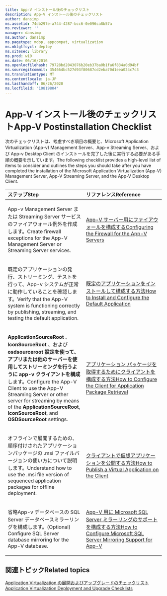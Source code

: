 ```yaml
---
title: App-V インストール後のチェックリスト
description: App-V インストール後のチェックリスト
author: dansimp
ms.assetid: 74db297e-a744-4287-bcc6-0e096ca8b57a
ms.reviewer: ''
manager: dansimp
ms.author: dansimp
ms.pagetype: mdop, appcompat, virtualization
ms.mktglfcycl: deploy
ms.sitesec: library
ms.prod: w10
ms.date: 06/16/2016
ms.openlocfilehash: 79728bd2043076b20eb37ba0b1fa6f834a0d94bf
ms.sourcegitcommit: 354664bc527d93f80687cd2eba70d1eea024c7c3
ms.translationtype: MT
ms.contentlocale: ja-JP
ms.lasthandoff: 06/26/2020
ms.locfileid: "10819804"
---
```

# <span data-ttu-id="a8d53-103">App-V インストール後のチェックリスト</span><span class="sxs-lookup"><span data-stu-id="a8d53-103">App-V Postinstallation Checklist</span></span>


<span data-ttu-id="a8d53-104">次のチェックリストは、考慮すべき項目の概要と、Microsoft Application Virtualization (App-v) Management Server、App-v Streaming Server、および App-v Desktop Client のインストールを完了した後に実行する必要がある手順の概要を示しています。</span><span class="sxs-lookup"><span data-stu-id="a8d53-104">The following checklist provides a high-level list of items to consider and outlines the steps you should take after you have completed the installation of the Microsoft Application Virtualization (App-V) Management Server, App-V Streaming Server, and the App-V Desktop Client.</span></span>

<table>
<colgroup>
<col width="50%" />
<col width="50%" />
</colgroup>
<thead>
<tr class="header">
<th align="left"><span data-ttu-id="a8d53-105">ステップ</span><span class="sxs-lookup"><span data-stu-id="a8d53-105">Step</span></span></th>
<th align="left"><span data-ttu-id="a8d53-106">リファレンス</span><span class="sxs-lookup"><span data-stu-id="a8d53-106">Reference</span></span></th>
</tr>
</thead>
<tbody>
<tr class="odd">
<td align="left"><p><span data-ttu-id="a8d53-107">App-v Management Server または Streaming Server サービスのファイアウォール例外を作成します。</span><span class="sxs-lookup"><span data-stu-id="a8d53-107">Create firewall exceptions for the App-V Management Server or Streaming Server services.</span></span></p></td>
<td align="left"><p><a href="configuring-the-firewall-for-the-app-v-servers.md" data-raw-source="[Configuring the Firewall for the App-V Servers](configuring-the-firewall-for-the-app-v-servers.md)"><span data-ttu-id="a8d53-108">App-V サーバー用にファイアウォールを構成する</span><span class="sxs-lookup"><span data-stu-id="a8d53-108">Configuring the Firewall for the App-V Servers</span></span></a></p></td>
</tr>
<tr class="even">
<td align="left"><p><span data-ttu-id="a8d53-109">既定のアプリケーションの発行、ストリーミング、テストを行って、App-v システムが正常に動作していることを確認します。</span><span class="sxs-lookup"><span data-stu-id="a8d53-109">Verify that the App-V system is functioning correctly by publishing, streaming, and testing the default application.</span></span></p></td>
<td align="left"><p><a href="how-to-install-and-configure-the-default-application.md" data-raw-source="[How to Install and Configure the Default Application](how-to-install-and-configure-the-default-application.md)"><span data-ttu-id="a8d53-110">既定のアプリケーションをインストールして構成する方法</span><span class="sxs-lookup"><span data-stu-id="a8d53-110">How to Install and Configure the Default Application</span></span></a></p></td>
</tr>
<tr class="odd">
<td align="left"><p><span data-ttu-id="a8d53-111"><strong>ApplicationSourceRoot </strong> 、 <strong> IconSourceRoot </strong> 、および <strong> osdsourceroot 設定を使って、アプリまたは他のサーバーを使用してストリーミングを行うように app-v クライアントを構成 </strong> します。</span><span class="sxs-lookup"><span data-stu-id="a8d53-111">Configure the App-V Client to use the App-V Streaming Server or other server for streaming by means of the <strong>ApplicationSourceRoot</strong>, <strong>IconSourceRoot</strong>, and <strong>OSDSourceRoot</strong> settings.</span></span></p></td>
<td align="left"><p><a href="how-to-configure-the-client-for-application-package-retrieval.md" data-raw-source="[How to Configure the Client for Application Package Retrieval](how-to-configure-the-client-for-application-package-retrieval.md)"><span data-ttu-id="a8d53-112">アプリケーション パッケージを取得するためにクライアントを構成する方法</span><span class="sxs-lookup"><span data-stu-id="a8d53-112">How to Configure the Client for Application Package Retrieval</span></span></a></p></td>
</tr>
<tr class="even">
<td align="left"><p><span data-ttu-id="a8d53-113">オフラインで展開するための、順序付けされたアプリケーションパッケージの .msi ファイルバージョンの使い方について説明します。</span><span class="sxs-lookup"><span data-stu-id="a8d53-113">Understand how to use the .msi file version of sequenced application packages for offline deployment.</span></span></p></td>
<td align="left"><p><a href="how-to-publish-a-virtual-application-on-the-client.md" data-raw-source="[How to Publish a Virtual Application on the Client](how-to-publish-a-virtual-application-on-the-client.md)"><span data-ttu-id="a8d53-114">クライアントで仮想アプリケーションを公開する方法</span><span class="sxs-lookup"><span data-stu-id="a8d53-114">How to Publish a Virtual Application on the Client</span></span></a></p></td>
</tr>
<tr class="odd">
<td align="left"><p><span data-ttu-id="a8d53-115">省略App-v データベースの SQL Server データベースミラーリングを構成します。</span><span class="sxs-lookup"><span data-stu-id="a8d53-115">(Optional) Configure SQL Server database mirroring for the App-V database.</span></span></p></td>
<td align="left"><p><a href="how-to-configure-microsoft-sql-server-mirroring-support-for-app-v.md" data-raw-source="[How to Configure Microsoft SQL Server Mirroring Support for App-V](how-to-configure-microsoft-sql-server-mirroring-support-for-app-v.md)"><span data-ttu-id="a8d53-116">App-V 用に Microsoft SQL Server ミラーリングのサポートを構成する方法</span><span class="sxs-lookup"><span data-stu-id="a8d53-116">How to Configure Microsoft SQL Server Mirroring Support for App-V</span></span></a></p></td>
</tr>
</tbody>
</table>

 

## <span data-ttu-id="a8d53-117">関連トピック</span><span class="sxs-lookup"><span data-stu-id="a8d53-117">Related topics</span></span>


[<span data-ttu-id="a8d53-118">Application Virtualization の展開およびアップグレードのチェックリスト</span><span class="sxs-lookup"><span data-stu-id="a8d53-118">Application Virtualization Deployment and Upgrade Checklists</span></span>](application-virtualization-deployment-and-upgrade-checklists.md)

 

 





